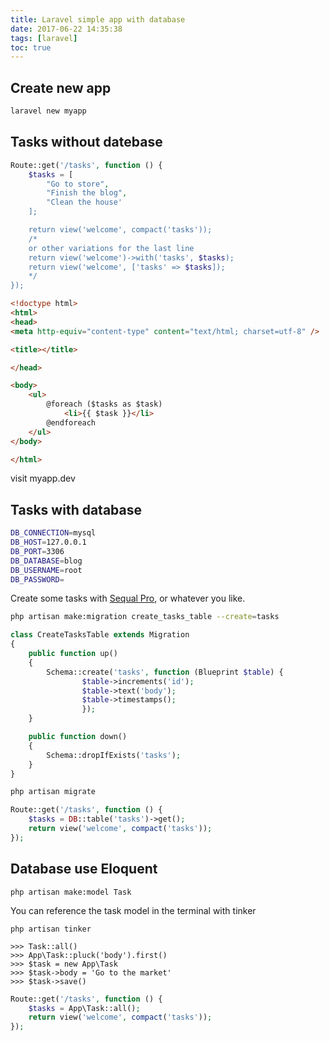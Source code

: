 ```yaml
---
title: Laravel simple app with database
date: 2017-06-22 14:35:38
tags: [laravel]
toc: true
---
```


## Create new app

```bash
laravel new myapp
```

## Tasks without datebase

```php web.php
Route::get('/tasks', function () {
    $tasks = [
        "Go to store",
        "Finish the blog",
        "Clean the house'
    ];

    return view('welcome', compact('tasks'));
    /*
    or other variations for the last line
    return view('welcome')->with('tasks', $tasks);
    return view('welcome', ['tasks' => $tasks]);
    */
});
```

```html welcome.blade.php
<!doctype html>
<html>
<head>
<meta http-equiv="content-type" content="text/html; charset=utf-8" />

<title></title>

</head>

<body>
    <ul>
        @foreach ($tasks as $task)
            <li>{{ $task }}</li>
        @endforeach
    </ul>
</body>

</html>
```

visit myapp.dev


## Tasks with database

```bash .env
DB_CONNECTION=mysql
DB_HOST=127.0.0.1
DB_PORT=3306
DB_DATABASE=blog
DB_USERNAME=root
DB_PASSWORD=
```
Create some tasks with [Sequal Pro](https://www.sequelpro.com), or whatever you like.

```sh
php artisan make:migration create_tasks_table --create=tasks
```

```php database/migrations/2017_06_21_140553_create_tasks_table.php
class CreateTasksTable extends Migration
{
    public function up()
    {
        Schema::create('tasks', function (Blueprint $table) {
                $table->increments('id');
                $table->text('body');
                $table->timestamps();
                });
    }

    public function down()
    {
        Schema::dropIfExists('tasks');
    }
}
```

```sh
php artisan migrate
```

```php 
Route::get('/tasks', function () {
    $tasks = DB::table('tasks')->get();
    return view('welcome', compact('tasks'));
});
```

## Database use Eloquent


    php artisan make:model Task


You can reference the task model in the terminal with tinker

```shell
php artisan tinker
```

    >>> Task::all()
    >>> App\Task::pluck('body').first()
    >>> $task = new App\Task
    >>> $task->body = 'Go to the market'
    >>> $task->save()

```php web.php
Route::get('/tasks', function () {
    $tasks = App\Task::all();
    return view('welcome', compact('tasks'));
});
```
